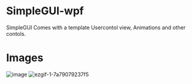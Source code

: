 # SimpleGUI-wpf
SimpleGUI Comes with a template Usercontol view, Animations and other contols.


# Images

![image](https://user-images.githubusercontent.com/59132429/141188603-682b6a84-138f-45e4-b571-7cc6a7b03f9a.png)
![ezgif-1-7a79079237f5](https://user-images.githubusercontent.com/59132429/141189309-8a21c23d-c01e-4bed-93c5-270817b0c3d9.gif)
